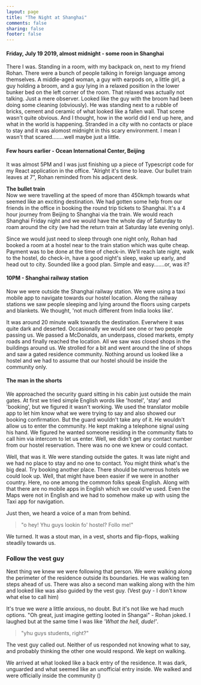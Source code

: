 ```yaml
---
layout: page
title: "The Night at Shanghai"
comments: false
sharing: false
footer: false
---
```


#### Friday, July 19 2019, almost midnight - some roon in Shanghai  
There I was. Standing in a room, with my backpack on, next to my friend Rohan. There were a bunch of people talking in foreign language among themselves. A middle-aged woman, a guy with earpods on, a little girl, a guy holding a broom, and a guy lying in a relaxed position in the lower bunker bed on the left corner of the room. That relaxed was actually not talking. Just a mere observer. Looked like the guy with the broom had been doing some cleaning (obviously). He was standing next to a rubble of bricks, cement and ceramic of what looked like a fallen wall. That scene wasn't quite obvious. And I thought, how in the world did I end up here, and what in the world is happening. Stranded in a city with no contacts or place to stay and it was alomost midnight in this scary environment. I mean I wasn't that scared........well maybe just a little.


#### Few hours earlier - Ocean International Center, Beijing
It was almost 5PM and I was just finishing up a piece of Typescript code for my React application in the office. "Alright it's time to leave. Our bullet train leaves at 7", Rohan reminded from his adjacent desk. 

**The bullet train**  
Now we were travelling at the speed of more than 450kmph towards what seemed like an exciting destination. We had gotten some help from our friends in the office in booking the round trip tickets to Shanghai. It's a 4 hour journey from Beijing to Shanghai via the train. We would reach Shanghai Friday night and we would have the whole day of Saturday to roam around the city (we had the return train at Saturday late evening only). 

Since we would just need to sleep through one night only, Rohan had booked a room at a hostel near to the train station which was quite cheap. Payment was to be done at the time of check-in. We'll reach late night, walk to the hostel, do check-in, have a good night's sleep, wake up early, and head out to city. Sounded like a good plan. Simple and easy.......or, was it?

#### 10PM - Shanghai railway station
Now we were outside the Shanghai railway station. We were using a taxi mobile app to navigate towards our hostel location. Along the railway stations we saw people sleeping and lying around the floors using carpets and blankets. We thought, 'not much different from India looks like'.

It was around 20 minute walk towards the destination. Everwhere it was quite dark and deserted. Occasionally we would see one or two people passing us. We passed a McDonalds, an underpass, closed markets, empty roads and finally reached the location. All we saw was closed shops in the buildings around us. We strolled for a bit and went around the line of shops and saw a gated residence community. Nothing around us looked like a hostel and we had to assume that our hostel should be inside the community only.

#### The man in the shorts
We approached the security guard sitting in his cabin just outside the main gates. At first we tried simple English words like 'hostel', 'stay' and 'booking', but we figured it wasn't working. We used the translator mobile app to let him know what we were trying to say and also showed our booking confirmation. But the guard wouldn't take any of it. He wouldn't allow us to enter the community. He kept making a telephone signal using his hand. We figured he wanted someone residing in the community flats to call him via intercom to let us enter. Well, we didn't get any contact number from our hostel reservation. There was no one we knew or could contact.

Well, that was it. We were standing outside the gates. It was late night and we had no place to stay and no one to contact. You might think what's the big deal. Try booking another place. There should be numerous hotels we could look up. Well, that might have been easier if we were in another country. Here, no one among the common folks speak English. Along with that there are no mobile apps in English which we could've used. Even the Maps were not in English and we had to somehow make up with using the Taxi app for navigation.

Just then, we heard a voice of a man from behind. 

>"o hey! Yhu guys lookin fo' hostel? Follo me!"

We turned. It was a stout man, in a vest, shorts and flip-flops, walking steadily towards us. 


### Follow the vest guy
Next thing we knew we were following that person. We were walking along the perimeter of the residence outside its boundaries. He was walking ten steps ahead of us. There was also a second man walking along with the him and looked like was also guided by the vest guy. (Vest guy - I don't know what else to call him)

It's true we *were* a little anxious, no doubt. But it's not like we had much options. "Oh great, just imagine getting looted in Shangai" - Rohan joked. I laughed but at the same time I was like *'What the hell, dude!'*.

>"yhu guys students, right?"

The vest guy called out. Neither of us responded not knowing what to say, and probably thinking the other one would respond. We kept on walking.

We arrived at what looked like a back entry of the residence. It was dark, unguarded and what seemed like an unofficial entry inside. We walked and were officially inside the community ()

